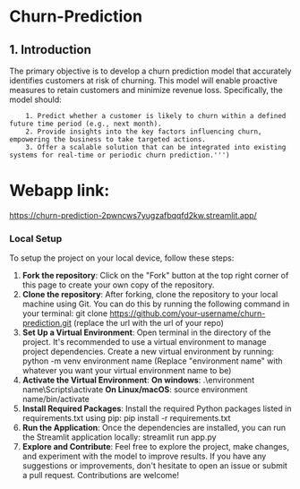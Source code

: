 # Churn-Prediction
## 1. Introduction
   The primary objective is to develop a churn prediction model that accurately identifies customers at risk of churning. This model will enable proactive measures to retain customers and minimize revenue loss. Specifically, the model should:
         
        1. Predict whether a customer is likely to churn within a defined future time period (e.g., next month).
        2. Provide insights into the key factors influencing churn, empowering the business to take targeted actions.
        3. Offer a scalable solution that can be integrated into existing systems for real-time or periodic churn prediction.''')
# Webapp link:
https://churn-prediction-2pwncws7yugzafbqqfd2kw.streamlit.app/

### Local Setup

To setup the project on your local device, follow these steps:
1. **Fork the repository**: Click on the "Fork" button at the top right corner of this page to create your own copy of the repository.
2. **Clone the repository**: After forking, clone the repository to your local machine using Git. You can do this by running the following command in your terminal: git clone https://github.com/your-username/churn-prediction.git (replace the url with the url of your repo)
3. **Set Up a Virtual Environment**: Open terminal in the directory of the project. It's recommended to use a virtual environment to manage project dependencies. Create a new virtual environment by running: python -m venv environment name (Replace "environment name" with whatever you want your virtual environment name to be)
4. **Activate the Virtual Environment**: **On windows**: .\environment name\Scripts\activate **On Linux/macOS**: source environment name/bin/activate
5. **Install Required Packages**: Install the required Python packages listed in requirements.txt using pip: pip install -r requirements.txt
6. **Run the Application**: Once the dependencies are installed, you can run the Streamlit application locally: streamlit run app.py
7. **Explore and Contribute**: Feel free to explore the project, make changes, and experiment with the model to improve results. If you have any suggestions or improvements, don't hesitate to open an issue or submit a pull request. Contributions are welcome!



